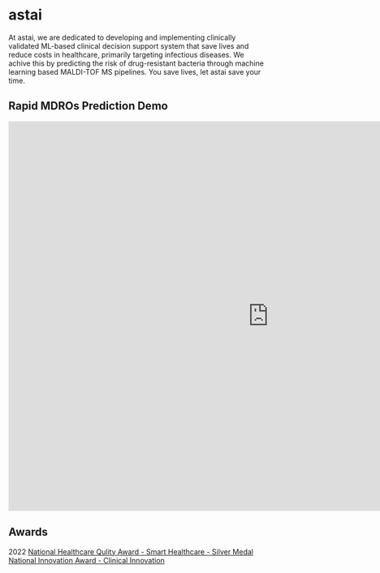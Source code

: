 
# astai 
At astai, we are dedicated to developing and implementing clinically validated ML-based clinical decision support system that save lives and reduce costs in healthcare, primarily targeting infectious diseases. We achive this by predicting the risk of drug-resistant bacteria through machine learning based MALDI-TOF MS pipelines. You save lives, let astai save your time.


## Rapid MDROs Prediction Demo 

<iframe 
        width="1024" 
        height="768" 
        src="https://www.youtube-nocookie.com/embed/1Tmy6keTMm0" 
        title="YouTube video player" 
        frameborder="0" 
        allow="accelerometer; autoplay; clipboard-write; encrypted-media; gyroscope; picture-in-picture; web-share" 
        allowfullscreen
>
</iframe>


## Awards
2022    [National Healthcare Qulity Award - Smart Healthcare - Silver Medal](http://hqic.jct.org.tw/Default.aspx)  
        [National Innovation Award - Clinical Innovation](https://innoaward.taiwan-healthcare.org/award_detail.php?REFDOCTYPID=0mge2rck644mcfl0&num=1&typeId=0nimiz4bw6272nt9&REFDOCID=0rn6mh6qrcgfy0nq)  



## 
